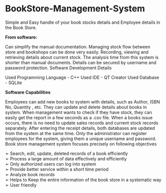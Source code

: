 # BookStore-Management-System

Simple and Easy handle of your book stocks details and Employee details in the Book Store.

**From software:**

Can simplify the manual documentation.
Managing stock flow between store and bookshops can be done very easily.
Recording, viewing and retrieving details about current stock.
The analysis time from this system is shorter than manual documents.
Details can be secured by username and password protection.
Software Development Details

Used Programming Language - C++
Used IDE - QT Creator
Used Database - SQLite

**Software Capabilities**

Employees can add new books to system with details, such as Author, ISBN No, Quantity , etc.
They can update and delete details about books in system.
When management wants to check if they have stock, they can easily get the report in a few seconds as a .csv file.
When a books issue occurs, there is no need to update sales records and current stock records separately. After entering the receipt details, both databases are updated from the system at the same time.
Only the administrator can register employees for the system, giving them a unique username and password.
Book store management system focuses precisely on following objectives

➢ Search, edit, update, deleted records of a book efficiently<br/>
➢ Process a large amount of data effectively and efficiently<br/>
➢ Only authorized users can log into system<br/>
➢ Provide better service within a short time period<br/>
➢ Analyze book records<br/>
➢ Helps to Keep the entire information of the book store in a systematic way<br/>
➢ User friendly
